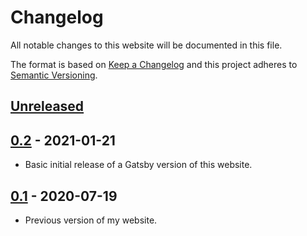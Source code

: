 # Changelog
All notable changes to this website will be documented in this file.

The format is based on [Keep a Changelog] and this project adheres to [Semantic Versioning].

## [Unreleased]

## [0.2] - 2021-01-21
- Basic initial release of a Gatsby version of this website.

## [0.1] - 2020-07-19
- Previous version of my website.

  [Unreleased]: https://github.com/gaurav/gaurav.github.io/compare/v0.2...master
  [0.2]: https://github.com/gaurav/gaurav.github.io/compare/v0.1...v0.2
  [0.1]: https://github.com/gaurav/gaurav.github.io/releases/tag/v0.1
  [Keep a Changelog]: https://keepachangelog.com/en/1.0.0/
  [Semantic Versioning]: https://semver.org/spec/v2.0.0.html
